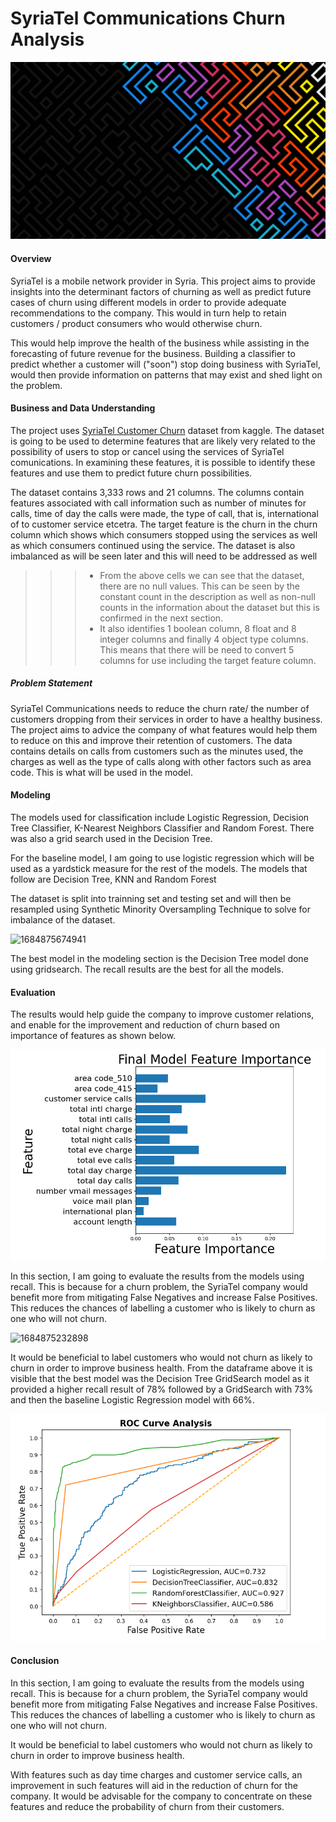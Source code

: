 # SyriaTel Communications Churn Analysis

![Upfront Poster](image.png)

#### Overview

SyriaTel is a mobile network provider in Syria. This project aims to provide insights into the determinant factors of churning as well as predict future cases of churn using different models in order to provide adequate recommendations to the company. This would in turn help to retain customers / product consumers who would otherwise churn.

This would help improve the health of the business while assisting in the forecasting of future revenue for the business. Building a classifier to predict whether a customer will ("soon") stop doing business with SyriaTel, would then provide information on patterns that may exist and shed light on the problem.

#### Business and Data Understanding

The project uses [SyriaTel Customer Churn](https://www.kaggle.com/datasets/becksddf/churn-in-telecoms-dataset) dataset from kaggle. The dataset is going to be used to determine features that are likely very related to the possibility of users to stop or cancel using the services of SyriaTel comunications. In examining these features, it is possible to identify these features and use them to predict future churn possibilities.

The dataset contains 3,333 rows and 21 columns. The columns contain features associated with call information such as number of minutes for calls, time of day the calls were made, the type of call, that is, international of to customer service etcetra. The target feature is the churn in the churn column which shows which consumers stopped using the services as well as which consumers continued using the service. The dataset is also imbalanced as will be seen later and this will need to be addressed as well

>>> * From the above cells we can see that the dataset, there are no null values. This can be seen by the constant count in the description as well as non-null counts in the information about the dataset but this is confirmed in the next section.
>>> * It also identifies 1 boolean column, 8 float and 8 integer columns and finally 4 object type columns. This means that there will be need to convert 5 columns for use including the target feature column.
>>>
>>

##### Problem Statement

SyriaTel Communications needs to reduce the churn rate/ the number of customers dropping from their services in order to have a healthy business. The project aims to advice the company of what features would help them to reduce on this and improve their retention of customers. The data contains details on calls from customers such as the minutes used, the charges as well as the type of calls along with other factors such as area code. This is what will be used in the model.

#### Modeling

The models used for classification include Logistic Regression, Decision Tree Classifier, K-Nearest Neighbors Classifier and Random Forest. There was also a grid search used in the Decision Tree.

For the baseline model, I am going to use logistic regression which will be used as a yardstick measure for the rest of the models. The models that follow are Decision Tree, KNN and Random Forest

The dataset is split into trainning set and testing set and will then be resampled using Synthetic Minority Oversampling Technique to solve for imbalance of the dataset.

![1684875674941](image/README/1684875674941.png)

The best model in the modeling section is the Decision Tree model done using gridsearch. The recall results are the best for all the models.

#### **Evaluation**

The results would help guide the company to improve customer relations, and enable for the improvement and reduction of churn based on importance of features as shown below.

![Final feature Importance](image-1.png)

In this section, I am going to evaluate the results from the models using recall. This is because for a churn problem, the SyriaTel company would benefit more from mitigating False Negatives and increase False Positives. This reduces the chances of labelling a customer who is likely to churn as one who will not churn.

![1684875232898](image/README/1684875232898.png)

It would be beneficial to label customers who would not churn as likely to churn in order to improve business health. From the dataframe above it is visible that the best model was the Decision Tree GridSearch model as it provided a higher recall result of 78% followed by a GridSearch with 73% and then the baseline Logistic Regression model with 66%.

![ROC Curve Analysis](image-2.png)

#### Conclusion

In this section, I am going to evaluate the results from the models using recall. This is because for a churn problem, the SyriaTel company would benefit more from mitigating False Negatives and increase False Positives. This reduces the chances of labelling a customer who is likely to churn as one who will not churn.

It would be beneficial to label customers who would not churn as likely to churn in order to improve business health.

With features such as day time charges and customer service calls, an improvement in such features will aid in the reduction of churn for the company. It would be advisable for the company to concentrate on these features and reduce the probability of churn from their customers.
